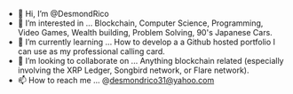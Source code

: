 - 👋 Hi, I’m @DesmondRico
- 👀 I’m interested in ... Blockchain, Computer Science, Programming, Video Games, Wealth building, Problem Solving, 90's Japanese Cars.
- 🌱 I’m currently learning ... How to develop a a Github hosted portfolio I can use as my professional calling card.
- 💞️ I’m looking to collaborate on ... Anything blockchain related (especially involving the XRP Ledger, Songbird network, or Flare network).
- 📫 How to reach me ... @desmondrico31@yahoo.com

<!---
DesmondRico/DesmondRico is a ✨ special ✨ repository because its `README.md` (this file) appears on your GitHub profile.
You can click the Preview link to take a look at your changes.
--->
